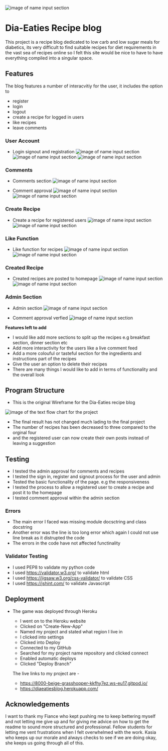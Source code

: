 
![image of name input section](media/am-i-responsive.JPG)

# Dia-Eaties Recipe blog
This project is a recipe blog dedicated to low carb and low sugar meals for diabetics, its very difficult to find suitable recipes for diet requirements in the vast sea of recipes online so I felt this site would be nice to have to have everything compiled into a singular space.

## Features
The blog features a number of interacvitiy for the user, it includes the option to
- register
- login
- logout
- create a recipe for logged in users
- like recipes
- leave comments


### User Account

- Login signout and registration 
![image of name input section](media/login.JPG)
![image of name input section](media/sign-up.JPG)
![image of name input section](media/signout-prompt.JPG)
 

### Comments

- Comments section 
![image of name input section](media/comments.JPG)

- Comment approval 
![image of name input section](media/comment-approval.JPG)
![image of name input section](media/comment-approval-verfied.JPG)


### Create Recipe

- Create a recipe for registered users
![image of name input section](media/create-recipe-prompt.JPG)
![image of name input section](media/create-recipe-form.JPG)


### Like Function

- Like function for recipes 
![image of name input section](media/like-function.JPG)
![image of name input section](media/like-function-liked.JPG)

### Created Recipe

- Created recipes are posted to homepage
![image of name input section](media/recipe-section.JPG)
![image of name input section](media/ingredients-instructions.JPG)


### Admin Section
- Admin section
![image of name input section](media/admin-section.JPG)

- Comment approval verfied 
![image of name input section](media/comment-approval-verfied.JPG)


 **Features left to add**

- I would like add more sections to split up the recipes e.g breakfast section, dinner section etc
- Add more interactivity for the users like a live comment feed 
- Add a more colouful or tasteful section for the ingredients and instructions part of the recipes
- Give the user an option to delete their recipes
- There are many things I would like to add in terms of functionality and the overall look

## Program Structure

- This is the original Wireframe for the Dia-Eaties recipe blog

![image of the text flow chart for the project](media/dia-eaties-wireframe.JPG)

- The final result has not changed much lading to the final project 
- The number of recipes has been decreased to three compared to the orginal four 
- and the registered user can now create their own posts instead of leaving a suggestion 


## Testing

 - I tested the admin approval for comments and recipes
 - I tested the sign in, register and signout process for the user and admin
 - Tested the basic functionality of the page. e.g the responsiveness 
 - I tested the process to allow a registered user to create a recipe and post it to the homepage
 - I tested comment approval within the admin section

### Errors

  - The main error I faced was missing module docsctring and class docstring
  - Another error was the line is too long error which again I could not use line break as it distrupted the code 
  - The errors in the code have not affected functinality


### Validator Testing 

- I used PEP8 to validate my python code
- I used https://validator.w3.org/ to validate html
- I used https://jigsaw.w3.org/css-validator/ to validate CSS
- I used https://jshint.com/ to validate Javascript
   

## Deployment 

- The game was deployed through Heroku 
  - I went on to the Heroku website 
  - Clicked on "Create-New-App"
  - Named my project and stated what region I live in
  - I clicked into settings 
  - Clicked into Deploy 
  - Connected to my GitHub
  - Searched for my project name repository and clicked connect
  - Enabled automatic deploys
  - Clicked "Deploy Branch" 

  The live links to my project are - 
   - https://8000-beige-grasshopper-kkfhy7ez.ws-eu17.gitpod.io/
   - https://diaeatiesblog.herokuapp.com/



## Acknowledgements

I want to thank my Fiance who kept pushing me to keep bettering myself and not letting me give up and for giving me advice on how to get the readme to sound more structured and professional.
Fellow students for letting me vent frustrations when I felt overwhelmed with the work.
Kasia who keeps up our morale and always checks to see if we are doing okay, she keeps us going through all of this. 




